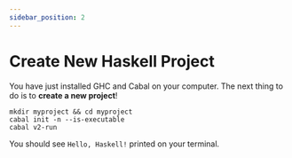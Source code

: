 ```yaml
---
sidebar_position: 2
---
```


# Create New Haskell Project

You have just installed GHC and Cabal on your computer. The next thing to do is to **create a new project**!

```shell
mkdir myproject && cd myproject
cabal init -n --is-executable
cabal v2-run
```
You should see `Hello, Haskell!` printed on your terminal.

